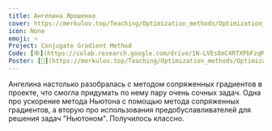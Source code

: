```yaml
---
title: Ангелина Ярошенко
cover: https://merkulov.top/Teaching/Optimization_methods/Optimization_methods____/Лучшие_проекты_по_оптимизации_2018/Ангелина_Ярошенко/yaroshenko.jpeg
icon: None
emoji: ⭐
Project: Conjugate Gradient Method
Code: [🕸](https://colab.research.google.com/drive/1N-LVEs8mC4RTXPbFzqR700Veb2KbdQx5)
Poster: [📎](https://merkulov.top/Teaching/Optimization_methods/Optimization_methods____/Лучшие_проекты_по_оптимизации_2018/Ангелина_Ярошенко/yaroshenko_poster.pdf)
---
```


Ангелина настолько разобралась с методом сопряженных градиентов в проекте, что смогла придумать по нему пару очень сочных задач. Одна про ускорение метода Ньютона с помощью метода сопряженных градиентов, а вторую про использования предобуславливателей для решения задач "Ньютоном". Получилось классно.
